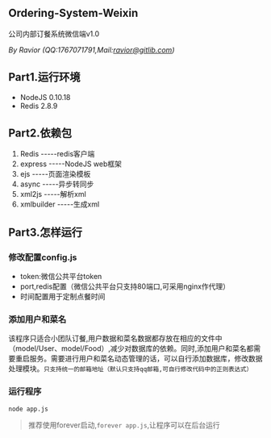 ## Ordering-System-Weixin

公司内部订餐系统微信端v1.0

*By Ravior (QQ:1767071791,Mail:ravior@gitlib.com)*

## Part1.运行环境

* NodeJS 0.10.18
* Redis 2.8.9


## Part2.依赖包
1. Redis            -----redis客户端
2. express          -----NodeJS web框架
3. ejs              -----页面渲染模板
4. async            -----异步转同步
5. xml2js           -----解析xml
6. xmlbuilder       -----生成xml


## Part3.怎样运行

### 修改配置config.js

* token:微信公共平台token
* port,redis配置（微信公共平台只支持80端口,可采用nginx作代理）
* 时间配置用于定制点餐时间

### 添加用户和菜名

该程序只适合小团队订餐,用户数据和菜名数据都存放在相应的文件中（model/User、model/Food）,减少对数据库的依赖。同时,添加用户和菜名都需要重启服务。需要进行用户和菜名动态管理的话，可以自行添加数据库，修改数据处理模块。`只支持统一的邮箱地址（默认只支持qq邮箱,可自行修改代码中的正则表达式）`



### 运行程序

`node app.js`
> 推荐使用forever启动,`forever app.js`,让程序可以在后台运行